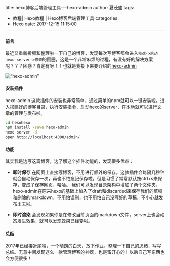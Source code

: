 title: hexo博客后端管理工具---hexo-admin
author: 夏茂盛
tags:
  - 教程| Hexo教程 | Hexo博客后端管理工具
categories:
  - Hexo
date: 2017-12-15 11:15:00
---
#### 前言

最近又重新折腾和整理啦一下自己的博客，发现每次写博客都会进入`修改->启动hexo server->修改`的回圈，这是一个非常麻烦的过程，有没有好的解决方案呢？？？困惑？肯定有呀！！也就是我接下来要介绍的[hexo-admin](https://jaredforsyth.com/hexo-admin/)

![“hexo-admin”](/image/hexo.jpg) 

#### 安装插件
hexo-admin 这款插件的安装也非常简单，通过简单的npm就可以一键安装啦。进入搭建好的博客目录，执行安装指令，启动hexo的server，在本地就可以进行文章的管理与发布啦。

```bash
cd hexohexo
npm install -save hexo-admin
hexo server -d
open http://localhost:4000/admin/

```
#### 功能

其实我是边写这篇博客，边了解这个插件功能的，发现很多优点：

- **即时保存** 
  在网页上直接写博客，不用进行额外的保存。这款插件会每隔几秒钟就会自动保存一次，再也不怕忘记保存啦。但是习惯了常常默认按ctrl+s来保存，变成了保存网页，哈哈。
我们可以发现目录架构中增加了两个文件夹，hexo-admin在原来hexo的基础上加入了draft和discarded来保存我们的草稿和删除的markdown。不用怕误删，也不用怕自己没写好的草稿，不小心就发布出去啦。

- **即时渲染**
会发现如果你是在修改当前页面的markdown文件，server上也会动态发生效果，就可以发现效果已经变啦。

#### 总结
2017年已经接近尾端，一个晴朗的白天，放下作业，整理一下自己的思绪，写写总结。无意中间发现这么一款管理博客的神器，也是蛮开心的！以后自己写东西也会方便很多！